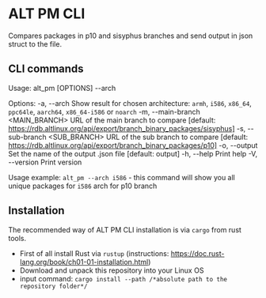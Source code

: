 # ALT PM CLI
Compares packages in p10 and sisyphus branches and send output in json struct to the file. 

## CLI commands
Usage: alt_pm [OPTIONS] --arch <ARCH>

Options:
  -a, --arch <ARCH>                Show result for chosen architecture: `armh`, `i586`, `x86_64`, `ppc64le`, `aarch64`, `x86_64-i586` or `noarch`
  -m, --main-branch <MAIN_BRANCH>  URL of the main branch to compare [default: https://rdb.altlinux.org/api/export/branch_binary_packages/sisyphus]
  -s, --sub-branch <SUB_BRANCH>    URL of the sub branch to compare [default: https://rdb.altlinux.org/api/export/branch_binary_packages/p10]
  -o, --output <OUTPUT>            Set the name of the output .json file [default: output]
  -h, --help                       Print help
  -V, --version                    Print version

Usage example: `alt_pm --arch i586` - this command will show you all unique packages for `i586` arch for p10 branch 

## Installation
The recommended way of ALT PM CLI installation is via `cargo` from rust tools. 

* First of all install Rust via `rustup` (instructions: https://doc.rust-lang.org/book/ch01-01-installation.html)
* Download and unpack this repository into your Linux OS
* input command: `cargo install --path /*absolute path to the repository folder*/`   